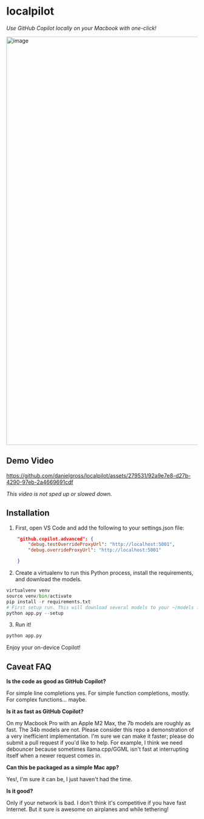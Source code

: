 # localpilot
_Use GitHub Copilot locally on your Macbook with one-click!_

<img width="1072" alt="image" src="https://github.com/danielgross/localpilot/assets/279531/4a59030b-7858-4233-b370-edf31aa545a8">

## Demo Video
https://github.com/danielgross/localpilot/assets/279531/92a9e7e8-d27b-4290-97eb-2a4669691cdf


_This video is not sped up or slowed down._

## Installation 
1. First, open VS Code and add the following to your settings.json file: 
```json
    "github.copilot.advanced": {
        "debug.testOverrideProxyUrl": "http://localhost:5001",
        "debug.overrideProxyUrl": "http://localhost:5001"

    }
```

2. Create a virtualenv to run this Python process, install the requirements, and download the models. 
```python
virtualvenv venv
source venv/bin/activate
pip install -r requirements.txt
# First setup run. This will download several models to your ~/models folder.
python app.py --setup 
``` 

3. Run it! 
```python
python app.py
```

Enjoy your on-device Copilot! 

## Caveat FAQ

**Is the code as good as GitHub Copilot?** 

For simple line completions yes. For simple function completions, mostly. For complex functions... maybe. 

**Is it as fast as GitHub Copilot?**

On my Macbook Pro with an Apple M2 Max, the 7b models are roughly as fast. The 34b models are not. Please consider this repo a demonstration of a very inefficient implementation. I'm sure we can make it faster; please do submit a pull request if you'd like to help. For example, I think we need debouncer because sometimes llama.cpp/GGML isn't fast at interrupting itself when a newer request comes in.

**Can this be packaged as a simple Mac app?**

Yes!, I'm sure it can be, I just haven't had the time. 

**Is it good?** 

Only if your network is bad. I don't think it's competitive if you have fast Internet. But it sure is awesome on airplanes and while tethering!


